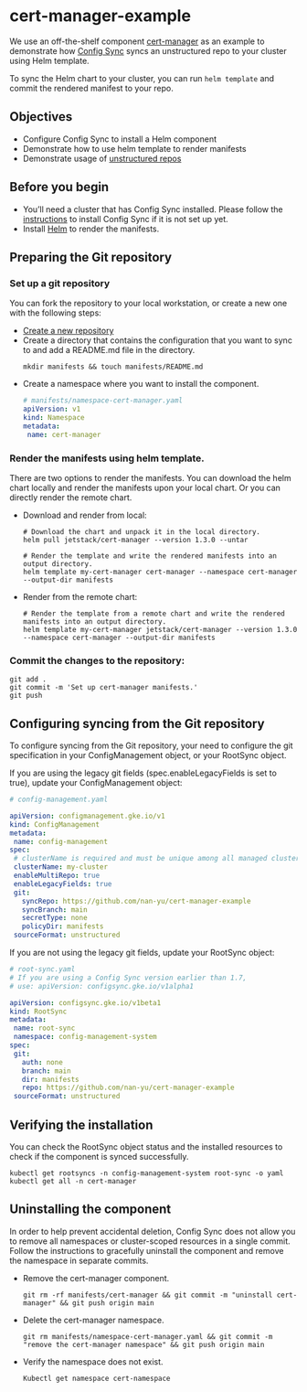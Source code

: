 # cert-manager-example

We use an off-the-shelf component [cert-manager](https://github.com/jetstack/cert-manager) as an example to demonstrate
how [Config Sync](https://cloud.google.com/kubernetes-engine/docs/add-on/config-sync) syncs an unstructured repo to your cluster using Helm template.

To sync the Helm chart to your cluster, you can run `helm template` and commit the rendered manifest to your repo. 

## Objectives
- Configure Config Sync to install a Helm component
- Demonstrate how to use helm template to render manifests
- Demonstrate usage of [unstructured repos](https://cloud.google.com/kubernetes-engine/docs/add-on/config-sync/how-to/unstructured-repo)

## Before you begin
- You’ll need a cluster that has Config Sync installed.
  Please follow the [instructions](https://cloud.google.com/kubernetes-engine/docs/add-on/config-sync/how-to/installing)
  to install Config Sync if it is not set up yet.
- Install [Helm](https://helm.sh/) to render the manifests.

## Preparing the Git repository

### Set up a git repository
You can fork the repository to your local workstation, or create a new one with the following steps:
- [Create a new repository](https://docs.github.com/en/github/getting-started-with-github/create-a-repo)
- Create a directory that contains the configuration that you want to sync to and add a README.md file in the directory.
  ```shell script
  mkdir manifests && touch manifests/README.md
  ```
- Create a namespace where you want to install the component.
  ```yaml
  # manifests/namespace-cert-manager.yaml
  apiVersion: v1
  kind: Namespace
  metadata:
   name: cert-manager
  ```
 
### Render the manifests using helm template.
There are two options to render the manifests.
You can download the helm chart locally and render the manifests upon your local chart.
Or you can directly render the remote chart.
- Download and render from local:
  ```shell script
  # Download the chart and unpack it in the local directory.
  helm pull jetstack/cert-manager --version 1.3.0 --untar

  # Render the template and write the rendered manifests into an output directory.
  helm template my-cert-manager cert-manager --namespace cert-manager --output-dir manifests
  ```
- Render from the remote chart:
  ```shell script
  # Render the template from a remote chart and write the rendered manifests into an output directory.
  helm template my-cert-manager jetstack/cert-manager --version 1.3.0 --namespace cert-manager --output-dir manifests
  ```
  
### Commit the changes to the repository:
   ```shell script
   git add .
   git commit -m 'Set up cert-manager manifests.'
   git push
   ```
   
## Configuring syncing from the Git repository
To configure syncing from the Git repository, your need to configure the git specification in your ConfigManagement
object, or your RootSync object.

If you are using the legacy git fields (spec.enableLegacyFields is set to true), update your ConfigManagement object:
```yaml
# config-management.yaml

apiVersion: configmanagement.gke.io/v1
kind: ConfigManagement
metadata:
 name: config-management
spec:
 # clusterName is required and must be unique among all managed clusters
 clusterName: my-cluster
 enableMultiRepo: true
 enableLegacyFields: true
 git:
   syncRepo: https://github.com/nan-yu/cert-manager-example
   syncBranch: main
   secretType: none
   policyDir: manifests
 sourceFormat: unstructured
```

If you are not using the legacy git fields, update your RootSync object:
```yaml
# root-sync.yaml
# If you are using a Config Sync version earlier than 1.7,
# use: apiVersion: configsync.gke.io/v1alpha1

apiVersion: configsync.gke.io/v1beta1
kind: RootSync
metadata:
 name: root-sync
 namespace: config-management-system
spec:
 git:
   auth: none
   branch: main
   dir: manifests
   repo: https://github.com/nan-yu/cert-manager-example
 sourceFormat: unstructured
```

## Verifying the installation
You can check the RootSync object status and the installed resources to check if the component is synced successfully.
```shell script
kubectl get rootsyncs -n config-management-system root-sync -o yaml
kubectl get all -n cert-manager
```

## Uninstalling the component
In order to help prevent accidental deletion, Config Sync does not allow you to remove all namespaces or
cluster-scoped resources in a single commit.
Follow the instructions to gracefully uninstall the component and remove the namespace in separate commits.
- Remove the cert-manager component.
  ```shell script
  git rm -rf manifests/cert-manager && git commit -m "uninstall cert-manager" && git push origin main
  ````
- Delete the cert-manager namespace.
  ```shell script
  git rm manifests/namespace-cert-manager.yaml && git commit -m "remove the cert-manager namespace" && git push origin main
  ````
- Verify the namespace does not exist.
  ```shell script
  Kubectl get namespace cert-namespace
  ```
